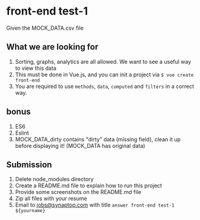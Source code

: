 # front-end test-1

Given the MOCK_DATA.csv file

## What we are looking for

1. Sorting, graphs, analytics are all allowed. We want to see a useful way to view this data
1. This must be done in Vue.js, and you can init a project via `$ vue create front-end`
1. You are required to use `methods`, `data`, `computed` and `filters` in a correct way.

## bonus

1. ES6
1. Eslint
1. MOCK_DATA_dirty contains "dirty" data (missing field), clean it up before displaying it! (MOCK_DATA has original data)

## Submission

1. Delete node_modules directory
1. Create a README.md file to explain how to run this project
1. Provide some screenshots on the README.md file
1. Zip all files with your resume
1. Email to jobs@synaptop.com with title `answer front-end test-1 ${yourname}`
